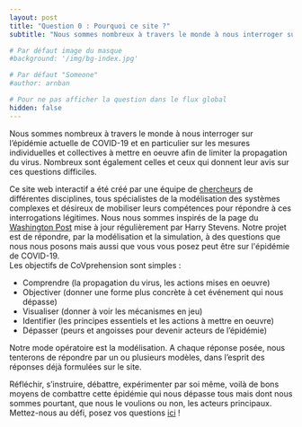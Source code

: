 ```yaml
---
layout: post
title: "Question 0 : Pourquoi ce site ?"
subtitle: "Nous sommes nombreux à travers le monde à nous interroger sur l’épidémie actuelle de COVID-19 et en particulier sur les mesures individuelles et collectives à mettre en oeuvre afin de limiter la propagation du virus."

# Par défaut image du masque 
#background: '/img/bg-index.jpg'

# Par défaut "Someone"
#author: arnban

# Pour ne pas afficher la question dans le flux global
hidden: false
---
```


Nous sommes nombreux à travers le monde à nous interroger sur l’épidémie actuelle de COVID-19 et en particulier sur les mesures individuelles et collectives à mettre en oeuvre afin de limiter la propagation du virus. Nombreux sont également celles et ceux qui donnent leur avis sur ces questions difficiles. 

Ce site web interactif a été créé par une équipe de [chercheurs](https://covprehension.org/about) de différentes disciplines, tous spécialistes de la modélisation des systèmes complexes et désireux de mobiliser leurs compétences pour répondre à ces interrogations légitimes. Nous nous sommes inspirés de la page du [Washington Post](https://www.washingtonpost.com/graphics/2020/world/corona-simulator/) mise à jour régulièrement par Harry Stevens. Notre projet est de répondre, par la modélisation et la simulation, à des questions que nous nous posons mais aussi que vous vous posez peut être sur l'épidémie de COVID-19.   
Les objectifs de CoVprehension sont simples :

- Comprendre (la propagation du virus, les actions mises en oeuvre)
- Objectiver (donner une forme plus concrète à cet événement qui nous dépasse)
- Visualiser (donner à voir les mécanismes en jeu)
- Identifier (les principes essentiels et les actions à mettre en oeuvre)
- Dépasser (peurs et angoisses pour devenir acteurs de l’épidémie)

Notre mode opératoire est la modélisation. A chaque réponse posée, nous tenterons de répondre par un ou plusieurs modèles, dans l’esprit des réponses déjà formulées sur le site. 

Réfléchir, s’instruire, débattre, expérimenter par soi même, voilà de bons moyens de combattre cette épidémie qui nous dépasse tous mais dont nous sommes pourtant, que nous le voulions ou non, les acteurs principaux.  
Mettez-nous au défi, posez vos questions [ici](https://covprehension.org/about) !

